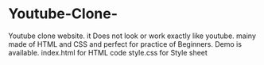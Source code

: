# Youtube-Clone-
Youtube clone website. it Does not look or work exactly like youtube. mainy made of HTML and CSS and perfect for practice of Beginners.
Demo is available.
index.html for HTML code
style.css for Style sheet
